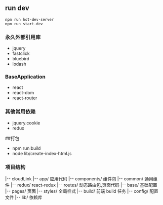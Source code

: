 ## run dev

    npm run hot-dev-server
    npm run start-dev

### 永久外部引用库

* jquery
* fastclick
* bluebird
* lodash

### BaseApplication

* react
* react-dom
* react-router

### 其他常用依赖

* jquery.cookie
* redux

##打包
* npm run build
* node lib/create-index-html.js

### 项目结构

 |-- cloudLink
    |-- app/                应用代码
        |-- components/     组件包
        |-- common/         通用组件
        |-- redux/          react-redux
        |-- routes/         动态路由包,页面代码
            |-- base/       基础配置
            |-- pages/      页面
        |-- styles/         全局样式
    |-- build/ 前端 build 任务
    |-- config/ 配置文件
    |-- lib/ 依赖库
